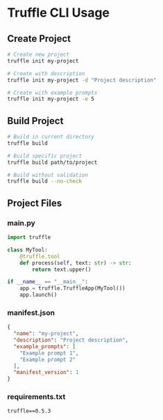 # Truffle CLI Usage

## Create Project
```bash
# Create new project
truffle init my-project

# Create with description
truffle init my-project -d "Project description"

# Create with example prompts
truffle init my-project -e 5
```

## Build Project
```bash
# Build in current directory
truffle build

# Build specific project
truffle build path/to/project

# Build without validation
truffle build --no-check
```

## Project Files

### main.py
```python
import truffle

class MyTool:
    @truffle.tool
    def process(self, text: str) -> str:
        return text.upper()

if __name__ == "__main__":
    app = truffle.TruffleApp(MyTool())
    app.launch()
```

### manifest.json
```json
{
  "name": "my-project",
  "description": "Project description",
  "example_prompts": [
    "Example prompt 1",
    "Example prompt 2"
  ],
  "manifest_version": 1
}
```

### requirements.txt
```
truffle==0.5.3
``` 
